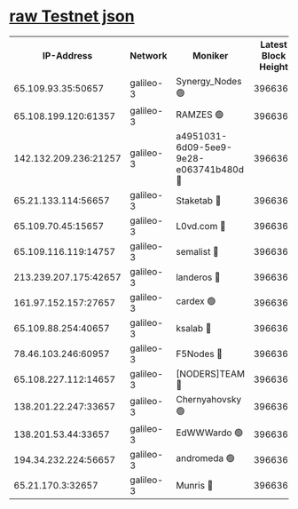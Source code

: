 [raw Testnet json](https://rpc-check.androt.stavr.tech/androt/rpcandrot_result.json)
=

<table><tr><th>IP-Address</th><th>Network</th><th>Moniker</th><th>Latest Block Height</th><th>Earliest Block Height</th><th>Catching Up</th><th>Voting Power</th><th>Scan Time</th></tr><tr><td>65.109.93.35:50657</td><td>galileo-3</td><td>Synergy_Nodes 🟢</td><td>3966369</td><td>0</td><td>False</td><td>0</td><td>2023-11-25T17:20:13.012417174UTC</td></tr><tr><td>65.108.199.120:61357</td><td>galileo-3</td><td>RAMZES 🟢</td><td>3966367</td><td>1</td><td>False</td><td>0</td><td>2023-11-25T17:19:55.085662214UTC</td></tr><tr><td>142.132.209.236:21257</td><td>galileo-3</td><td>a4951031-6d09-5ee9-9e28-e063741b480d 🔴</td><td>3966368</td><td>1</td><td>False</td><td>3</td><td>2023-11-25T17:20:08.229263039UTC</td></tr><tr><td>65.21.133.114:56657</td><td>galileo-3</td><td>Staketab 🔴</td><td>3966369</td><td>90001</td><td>False</td><td>2</td><td>2023-11-25T17:20:13.921900967UTC</td></tr><tr><td>65.109.70.45:15657</td><td>galileo-3</td><td>L0vd.com 🔴</td><td>3966369</td><td>659001</td><td>False</td><td>3</td><td>2023-11-25T17:20:12.668536433UTC</td></tr><tr><td>65.109.116.119:14757</td><td>galileo-3</td><td>semalist 🔴</td><td>3966366</td><td>2228721</td><td>False</td><td>1318</td><td>2023-11-25T17:19:49.908223200UTC</td></tr><tr><td>213.239.207.175:42657</td><td>galileo-3</td><td>landeros 🔴</td><td>3966364</td><td>2642001</td><td>False</td><td>72</td><td>2023-11-25T17:19:38.476047045UTC</td></tr><tr><td>161.97.152.157:27657</td><td>galileo-3</td><td>cardex 🟢</td><td>3966369</td><td>2945323</td><td>False</td><td>0</td><td>2023-11-25T17:20:13.337287622UTC</td></tr><tr><td>65.109.88.254:40657</td><td>galileo-3</td><td>ksalab 🔴</td><td>3966366</td><td>3000356</td><td>False</td><td>31921</td><td>2023-11-25T17:19:50.625315652UTC</td></tr><tr><td>78.46.103.246:60957</td><td>galileo-3</td><td>F5Nodes 🔴</td><td>3966369</td><td>3057001</td><td>False</td><td>24</td><td>2023-11-25T17:20:13.587945321UTC</td></tr><tr><td>65.108.227.112:14657</td><td>galileo-3</td><td>[NODERS]TEAM 🔴</td><td>3966364</td><td>3176323</td><td>False</td><td>959616</td><td>2023-11-25T17:19:38.829219982UTC</td></tr><tr><td>138.201.22.247:33657</td><td>galileo-3</td><td>Chernyahovsky 🟢</td><td>3966367</td><td>3252117</td><td>False</td><td>0</td><td>2023-11-25T17:19:55.339116927UTC</td></tr><tr><td>138.201.53.44:33657</td><td>galileo-3</td><td>EdWWWardo 🟢</td><td>3966365</td><td>3406335</td><td>False</td><td>0</td><td>2023-11-25T17:19:43.177125501UTC</td></tr><tr><td>194.34.232.224:56657</td><td>galileo-3</td><td>andromeda 🟢</td><td>3966366</td><td>3866366</td><td>False</td><td>0</td><td>2023-11-25T17:19:50.265814217UTC</td></tr><tr><td>65.21.170.3:32657</td><td>galileo-3</td><td>Munris 🔴</td><td>3966368</td><td>3866368</td><td>False</td><td>411</td><td>2023-11-25T17:20:01.859249634UTC</td></tr></table>
